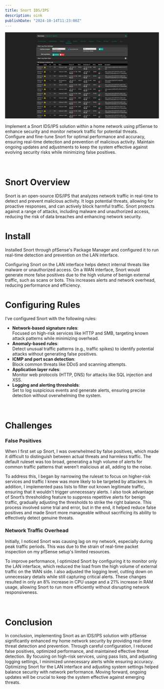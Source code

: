 ```yaml
---
title: Snort IDS/IPS
description: oink
publishDate: "2024-10-14T11:23:00Z"
---
```


![snort.png](./snort.png)

Implement a Snort IDS/IPS solution within a home network using pfSense to enhance security and monitor network traffic for potential threats. Configure and fine-tune Snort for optimal performance and accuracy, ensuring real-time detection and prevention of malicious activity. Maintain ongoing updates and adjustments to keep the system effective against evolving security risks while minimizing false positives. <br><br><br>

# Snort Overview

Snort is an open-source IDS/IPS that analyzes network traffic in real-time to detect and prevent malicious activity. It logs potential threats, allowing for proactive responses, and can actively block harmful traffic. Snort protects against a range of attacks, including malware and unauthorized access, reducing the risk of data breaches and enhancing network security. 

# Install 
Installed Snort through pfSense's Package Manager and configured it to run real-time detection and prevention on the LAN interface.

Configuring Snort on the LAN interface helps detect internal threats like malware or unauthorized access. On a WAN interface, Snort would generate more false positives due to the high volume of benign external traffic, such as scans or bots. This increases alerts and network overhead, reducing performance and efficiency. 

# Configuring Rules
I’ve configured Snort with the following rules:

   - **Network-based signature rules**:  
  Focused on high-risk services like HTTP and SMB, targeting known attack patterns while minimizing overhead.
- **Anomaly-based rules**:  
  Detect unusual traffic patterns (e.g., traffic spikes) to identify potential attacks without generating false positives.
- **ICMP and port scan detection**:  
  Block common threats like DDoS and scanning attempts.
- **Application layer rules**:  
  Monitor web protocols (HTTP, DNS) for attacks like SQL injection and XSS.
- **Logging and alerting thresholds**:  
  Set to log suspicious events and generate alerts, ensuring precise detection without overwhelming the system. <br><br><br>

# Challenges

### False Positives
When I first set up Snort, I was overwhelmed by false positives, which made it difficult to distinguish between actual threats and harmless traffic. The default ruleset was too broad, generating a high volume of alerts for common traffic patterns that weren’t malicious at all, adding to the noise.

To address this, I began by narrowing the ruleset to focus on higher-risk services and traffic I knew was more likely to be targeted by attackers. In addition, I implemented pass lists to filter out known legitimate traffic, ensuring that it wouldn't trigger unnecessary alerts. I also took advantage of Snort’s thresholding feature to suppress repetitive alerts for benign traffic, gradually adjusting the thresholds to strike the right balance. This process involved some trial and error, but in the end, it helped reduce false positives and made Snort more manageable without sacrificing its ability to effectively detect genuine threats.

### Network Traffic Overhead 
Initially, I noticed Snort was causing lag on my network, especially during peak traffic periods. This was due to the strain of real-time packet inspection on my pfSense setup's limited resources.

To improve performance, I optimized Snort by configuring it to monitor only the LAN interface, which reduced the load from the high volume of external traffic on the WAN side. I also adjusted the logging level, cutting down on unnecessary details while still capturing critical alerts. These changes resulted in only an 8% increase in CPU usage and a 21% increase in RAM usage, allowing Snort to run more efficiently without disrupting network responsiveness. <br><br><br>

# Conclusion
In conclusion, implementing Snort as an IDS/IPS solution with pfSense significantly enhanced my home network security by providing real-time threat detection and prevention. Through careful configuration, I reduced false positives, optimized performance, and maintained effective threat detection. By focusing on high-risk services, using pass lists, and adjusting logging settings, I minimized unnecessary alerts while ensuring accuracy. Optimizing Snort for the LAN interface and adjusting system settings helped balance security with network performance. Moving forward, ongoing updates will be crucial to keep the system effective against emerging threats.
